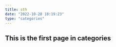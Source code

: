 ```yaml
---
title: sth
date: "2022-10-28 18:19:23"
type: "categories"
---
```


## This is the first page in categories
